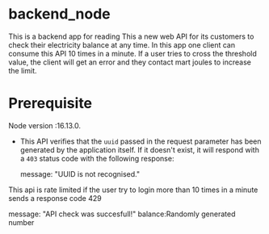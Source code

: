 # backend_node
This is a backend app for reading
This a  new web API for its customers to check their electricity balance at any time.
In this app one  client can consume this API 10 times in a minute. 
If a user tries to cross the threshold value, the client will get an error and they contact mart joules to increase the limit. 

# Prerequisite
Node version :16.13.0.

- This API verifies that the `uuid` passed in the request parameter has been generated by the application itself. If it doesn't exist, it will respond with a `403`  status code with the following response:

	message: "UUID is not recognised."

This api is rate limited
if the user try to login more than 10 times in a minute sends a response code 429 

message: "API check was succesfull!"
balance:Randomly generated number
